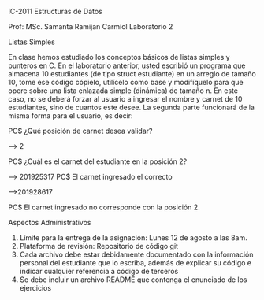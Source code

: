 IC-2011 Estructuras de Datos

Prof: MSc. Samanta Ramijan Carmiol
Laboratorio 2

Listas Simples

En clase hemos estudiado los conceptos básicos de listas simples y punteros en C. En el
laboratorio anterior, usted escribió un programa que almacena 10 estudiantes (de tipo
struct estudiante) en un arreglo de tamaño 10, tome ese código cópielo, utilícelo como base
y modifíquelo para que opere sobre una lista enlazada simple (dinámica) de tamaño n. En
este caso, no se deberá forzar al usuario a ingresar el nombre y carnet de 10 estudiantes,
sino de cuantos este desee. La segunda parte funcionará de la misma forma para el usuario,
es decir:

PC$ ¿Qué posición de carnet desea validar?

--> 2

PC$ ¿Cuál es el carnet del estudiante en la posición 2?

--> 201925317
PC$ El carnet ingresado el correcto


-->201928617

PC$ El carnet ingresado no corresponde con la posición 2.

Aspectos Administrativos
1. Límite para la entrega de la asignación: Lunes 12 de agosto a las 8am.
2. Plataforma de revisión: Repositorio de código git
3. Cada archivo debe estar debidamente documentado con la información personal del
estudiante que lo escriba, además de explicar su código e indicar cualquier
referencia a código de terceros
4. Se debe incluir un archivo README que contenga el enunciado de los ejercicios

